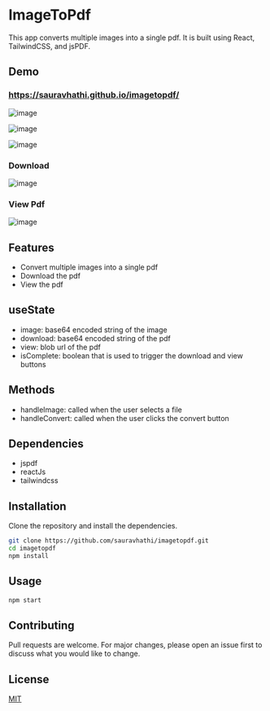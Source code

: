 # ImageToPdf

This app converts multiple images into a single pdf. It is built using React, TailwindCSS, and jsPDF.

## Demo

### https://sauravhathi.github.io/imagetopdf/

![image](https://user-images.githubusercontent.com/61316762/204030294-934e7040-4e9e-48aa-9a64-dc5fa0a7c063.png)

![image](https://user-images.githubusercontent.com/61316762/204030318-e447f1c0-0247-47ae-bc08-f2be8f8181a6.png)

![image](https://user-images.githubusercontent.com/61316762/204030393-2f914547-1275-43ae-99f7-c6a279d6e926.png)

### Download
![image](https://user-images.githubusercontent.com/61316762/204030405-710954df-3a7d-4c36-a754-779a5a94e8e5.png)

### View Pdf
![image](https://user-images.githubusercontent.com/61316762/204030412-a79271e9-5d34-4884-b966-a8b9e742e944.png)

## Features

- Convert multiple images into a single pdf
- Download the pdf
- View the pdf

## useState

- image: base64 encoded string of the image
- download: base64 encoded string of the pdf
- view: blob url of the pdf
- isComplete: boolean that is used to trigger the download and view buttons

## Methods

- handleImage: called when the user selects a file
- handleConvert: called when the user clicks the convert button

## Dependencies

- jspdf
- reactJs
- tailwindcss

## Installation

Clone the repository and install the dependencies.

```bash
git clone https://github.com/sauravhathi/imagetopdf.git
cd imagetopdf
npm install
```

## Usage

```bash
npm start
```

## Contributing

Pull requests are welcome. For major changes, please open an issue first to discuss what you would like to change.

## License

[MIT](https://github.com/sauravhathi/imagetopdf/blob/master/LICENSE)
